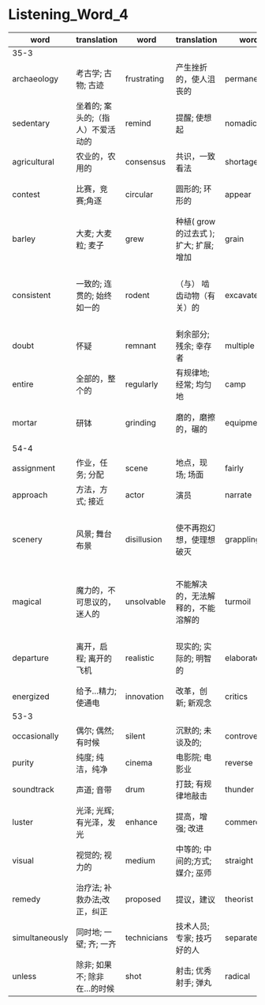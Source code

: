 # Listening_Word_4

| word           | translation                                              | word          | translation                            | word           | translation                              | word          | translation                                       |
| -------------- | -------------------------------------------------------- | ------------- | -------------------------------------- | -------------- | ---------------------------------------- | ------------- | ------------------------------------------------- |
| 35-3           |
| archaeology    | 考古学; 古物; 古迹                                       | frustrating   | 产生挫折的，使人沮丧的                 | permanent      | 永久的; 不断出现的                       | settlement    | 解决; 结算; 沉淀; 定居点                          |
| sedentary      | 坐着的; 案头的;（指人）不爱活动的 | remind        | 提醒; 使想起                           | nomadic        | 游牧的; 流浪的                           | edible        | 可食用的，能吃的                                  |
| agricultural   | 农业的，农用的                                           | consensus     | 共识，一致看法                         | shortage       | 不足，缺少，短缺                         | revert        | 使恢复原状                                        |
| contest        | 比赛，竞赛;角逐                                          | circular      | 圆形的; 环形的                         | appear         | 看来，好像; 出现; 出演                   | husk          | 去皮；去壳；去荚                                  |
| barley         | 大麦; 大麦粒; 麦子                                       | grew          | 种植( grow的过去式 ); 扩大; 扩展; 增加 | grain          | 谷粒; 谷物; 细粒                         | elevate       | 提拔，提升; 提高; 举起                            |
| consistent     | 一致的; 连贯的; 始终如一的                               | rodent        | （与） 啮齿动物（有关）的              | excavate       | 挖掘; 开凿; 挖出; 发掘                   | criteria      | 批评、判断等的）标准，准则( criterion的名词复数 ) |
| doubt          | 怀疑                                                     | remnant       | 剩余部分; 残余; 幸存者                 | multiple       | 多重的; 多个的                           | surplus       | 过剩的; 多余的                                    |
| entire         | 全部的，整个的                                           | regularly     | 有规律地; 经常; 均匀地                 | camp           | 营地; 营房; 度假村                       | artifacts     | 手工制品，工艺品                                  |
| mortar         | 研钵                                 | grinding      | 磨的，磨擦的，碾的                     | equipment      | 设备; 配备                               | substantial   | 大量的; 结实的，牢固的; 重大的                    |
| 54-4           |
| assignment     | 作业，任务; 分配                                           | scene         | 地点，现场; 场面                       | fairly         | 相当地; 还算; 公正地                     | tale          | 传说，传言                                        |
| approach       | 方法，方式; 接近                                         | actor         | 演员                                   | narrate        | 叙述，讲述                               | props         | 小道具; 支柱                                      |
| scenery        | 风景; 舞台布景                                           | disillusion   | 使不再抱幻想，使理想破灭               | grappling      | 抓住( grapple的现在分词 ); 搏斗; 与…格斗 | unfortunate   | 不幸的; 不恰当的                                  |
| magical        | 魔力的，不可思议的，迷人的                               | unsolvable    | 不能解决的，无法解释的，不能溶解的     | turmoil        | 混乱; 焦虑                               | bothered      | 打扰（ bother的过去式和过去分词 ）; 烦扰; 迷惑    |
| departure      | 离开，启程; 离开的飞机                                   | realistic     | 现实的; 实际的; 明智的                 | elaborate      | 详尽说明; 变得复杂                       | swept         | 扫( sweep的过去式和过去分词 ); 扫视; 蜿蜒         |
| energized      | 给予…精力;使通电                                         | innovation    | 改革，创新; 新观念                     | critics        | 批评家                                   | enthusiastic  | 非常感兴趣的，热心的                              |
| 53-3           |
| occasionally   | 偶尔; 偶然; 有时候                                       | silent        | 沉默的; 未谈及的;                      | controversial  | 有争议的，引发争论的                     | director      | 导演; 主任; 经理                                  |
| purity         | 纯度; 纯洁，纯净                                         | cinema        | 电影院; 电影业                         | reverse        | 倒转，反向                               | progress      | 进步; 前进; 进展                                    |
| soundtrack     | 声道; 音带                                               | drum          | 打鼓; 有规律地敲击                     | thunder        | 雷声; 隆隆的响声                         | narrate       | 叙述，讲述                                        |
| luster         | 光泽; 光辉; 有光泽，发光                                 | enhance       | 提高，增强; 改进                       | commerce       | 商业; 贸易                               | predicted     | 预言，预测，预示                                  |
| visual         | 视觉的; 视力的                                           | medium        | 中等的; 中间的;方式; 媒介; 巫师        | straight       | 笔直地; 直接                             | adaptation    | 改编版; 适应                                      |
| remedy         | 治疗法; 补救办法;改正，纠正                              | proposed      | 提议，建议                             | theorist       | 理论家; 学说创立人;                      | synchronous   | 同时存在的，同步的                                |
| simultaneously | 同时地; 一壁; 齐; 一齐                                   | technicians   | 技术人员;专家; 技巧好的人              | separately     | 分别地，另行; 分开                       | literally     | 逐字地; 照字面地; 确实地                          |
| unless         | 除非; 如果不; 除非在…的时候                              | shot          | 射击; 优秀射手; 弹丸                   | radical        | 根本的，基本的                           | exaggeration  | 夸张，夸大                                        |
